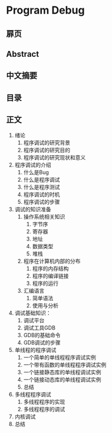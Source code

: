# Program Debug
## 扉页
## Abstract
## 中文摘要
## 目录
## 正文
1. 绪论
    1. 程序调试的研究背景
    2. 程序调试的研究目的
    3. 程序调试的研究现状和意义
2. 程序调试的介绍
    1. 什么是Bug
    2. 什么是程序调试
    3. 什么是程序测试
    4. 程序调试的时机
    5. 程序调试的步骤
2. 调试的知识准备
    1. 操作系统相关知识
        1. 字节序
        2. 寄存器
        3. 地址
        4. 数据类型
        5. 堆栈
    2. 程序在计算机内部的分布
        1. 程序的内存结构
        2. 程序的编译链接
        3. 程序的运行
    3. 汇编语言
        1. 简单语法
        2. 使用与分析
3. 调试基础知识：
    1. 调试平台
    2. 调试工具GDB
    3. GDB的基础命令
    4. GDB调试的步骤
4. 单线程的程序调试
    1. 一个简单的单线程程序调试实例
    2. 一个带有函数的单线程程序调试实例
    3. 一个链接静态库的单线程调试实例
    4. 一个链接动态库的单线程调试实例
    5. 总结
5. 多线程程序调试
    1. 多线程程序的实现
    2. 多线程程序的调试
6. 内核调试
7. 总结
